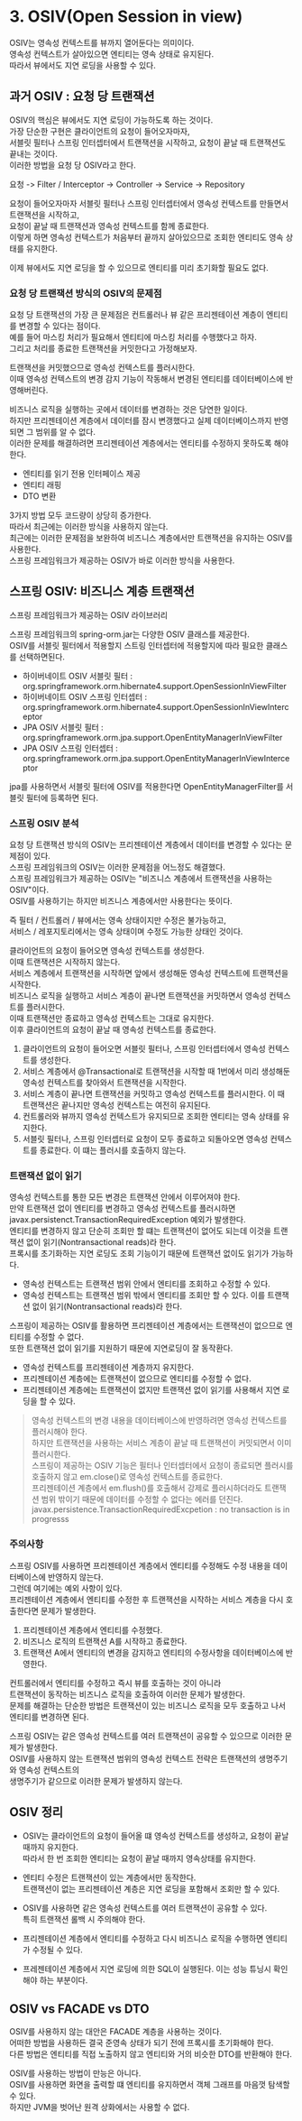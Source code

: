 # 3. OSIV(Open Session in view)

OSIV는 영속성 컨텍스트를 뷰까지 열어둔다는 의미이다.   
영속성 컨텍스트가 살아있으면 엔티티는 영속 상태로 유지된다.   
따라서 뷰에서도 지연 로딩을 사용할 수 있다.   

## 과거 OSIV : 요청 당 트랜잭션

OSIV의 핵심은 뷰에서도 지연 로딩이 가능하도록 하는 것이다.    
가장 단순한 구현은 클라이언트의 요청이 들어오자마자,    
서블릿 필터나 스프링 인터셉터에서 트랜잭션을 시작하고, 요청이 끝날 때 트랜잭션도 끝내는 것이다.   
이러한 방법을 요청 당 OSIV라고 한다.    

요청 -> Filter / Interceptor -> Controller -> Service -> Repository

요청이 들어오자마자 서블릿 필터나 스프링 인터셉터에서 영속성 컨텍스트를 만들면서 트랜잭션을 시작하고,    
요청이 끝날 때 트랜잭션과 영속성 컨텍스트를 함께 종료한다.   
이렇게 하면 영속성 컨텍스트가 처음부터 끝까지 살아있으므로 조회한 엔티티도 영속 상태를 유지한다.   

이제 뷰에서도 지연 로딩을 할 수 있으므로 엔티티를 미리 초기화할 필요도 없다.   

### 요청 당 트랜잭션 방식의 OSIV의 문제점

요청 당 트랜잭션의 가장 큰 문제점은 컨트롤러나 뷰 같은 프리젠테이션 계층이 엔티티를 변경할 수 있다는 점이다.    
예를 들어 마스킹 처리가 필요해서 엔티티에 마스킹 처리를 수행했다고 하자.    
그리고 처리를 종료한 트랜잭션을 커밋한다고 가정해보자.   

트랜잭션을 커밋했으므로 영속성 컨텍스트를 플러시한다.    
이때 영속성 컨텍스트의 변경 감지 기능이 작동해서 변경된 엔티티를 데이터베이스에 반영해버린다.   

비즈니스 로직을 실행하는 곳에서 데이터를 변경하는 것은 당연한 일이다.   
하지만 프리젠테이션 계층에서 데이터를 잠시 변갱했다고 실제 데이터베이스까지 반영되면 그 범위를 알 수 없다.    
이러한 문제를 해결하려면 프리젠테이션 계층에서는 엔티티를 수정하지 못하도록 해야한다.   

* 엔티티를 읽기 전용 인터페이스 제공
* 엔티티 래핑
* DTO 변환

3가지 방법 모두 코드량이 상당히 증가한다.    
따라서 최근에는 이러한 방식을 사용하지 않는다.    
최근에는 이러한 문제점을 보완하여 비즈니스 계층에서만 트랜잭션을 유지하는 OSIV를 사용한다.   
스프링 프레임워크가 제공하는 OSIV가 바로 이러한 방식을 사용한다.    

## 스프링 OSIV: 비즈니스 계층 트랜잭션

스프링 프레임워크가 제공하는 OSIV 라이브러리

스프링 프레임워크의 spring-orm.jar는 다양한 OSIV 클래스를 제공한다.    
OSIV를 서블릿 필터에서 적용할지 스트링 인터셉터에 적용할지에 따라 필요한 클래스를 선택하면된다.    

* 하이버네이트 OSIV 서블릿 필터 : org.springframework.orm.hibernate4.support.OpenSessionInViewFilter
* 하이버네이트 OSIV 스프링 인터셉터 : org.springframework.orm.hibernate4.support.OpenSessionInViewInterceptor
* JPA OSIV 서블릿 필터 : org.springframework.orm.jpa.support.OpenEntityManagerInViewFilter
* JPA OSIV 스프링 인터셉터 : org.springframework.orm.jpa.support.OpenEntityManagerInViewInterceptor

jpa를 사용하면서 서블릿 필터에 OSIV를 적용한다면 OpenEntityManagerFilter를 서블릿 필터에 등록하면 된다.    

### 스프링 OSIV 분석

요청 당 트랜잭션 방식의 OSIV는 프리젠테이션 계층에서 데이터를 변경할 수 있다는 문제점이 있다.    
스프링 프레임워크의 OSIV는 이러한 문제점을 어느정도 해결했다.    
스프링 프레임워크가 제공하는 OSIV는 "비즈니스 계층에서 트랜잭션을 사용하는 OSIV"이다.   
OSIV를 사용하기는 하지만 비즈니스 계층에서만 사용한다는 뜻이다.    

즉 필터 / 컨트롤러 / 뷰에서는 영속 상태이지만 수정은 불가능하고,    
서비스 / 레포지토리에서는 영속 상태이며 수정도 가능한 상태인 것이다.    

클라이언트의 요청이 들어오면 영속성 컨텍스트를 생성한다.   
이때 트랜잭션은 시작하지 않는다.        
서비스 계층에서 트랜잭션을 시작하면 앞에서 생성해둔 영속성 컨텍스트에 트랜잭션을 시작한다.       
비즈니스 로직을 실행하고 서비스 계층이 끝나면 트랜잭션을 커밋하면서 영속성 컨텍스트를 플러시한다.   
이때 트랜잭션만 종료하고 영속성 컨텍스트는 그대로 유지한다.    
이후 클라이언트의 요청이 끝날 때 영속성 컨텍스트를 종료한다.    


1. 클라이언트의 요청이 들어오면 서블릿 필터나, 스프링 인터셉터에서 영속성 컨텍스트를 생성한다.    
2. 서비스 계층에서 @Transactional로 트랜잭션을 시작할 때 1번에서 미리 생성해둔 영속성 컨텍스트를 찾아와서 트랜잭션을 시작한다.    
3. 서비스 계층이 끝나면 트랜잭션을 커밋하고 영속성 컨텍스트를 플러시한다. 이 때 트랜잭션은 끝나지만 영속성 컨텍스트는 여전히 유지된다.    
4. 컨트롤러와 뷰까지 영속성 컨텍스트가 유지되므로 조회한 엔티티는 영속 상태를 유지한다.    
5. 서블릿 필터나, 스프링 인터셉터로 요청이 모두 종료하고 되돌아오면 영속성 컨텍스트를 종료한다. 이 떄는 플러시를 호출하지 않는다.    

### 트랜잭션 없이 읽기

영속성 컨텍스트를 통한 모든 변경은 트랜잭션 안에서 이루어져야 한다.    
만약 트랜잭션 없이 엔티티를 변경하고 영속성 컨텍스트를 플러시하면 javax.persistenct.TransactionRequiredException 예외가 발생한다.   
엔티티를 변경하지 않고 단순히 조회만 할 떄는 트랜잭션이 없어도 되는데 이것을 트랜잭션 없이 읽기(Nontransactional reads)라 한다.   
프록시를 초기화하는 지연 로딩도 조회 기능이기 때문에 트랜잭션 없이도 읽기가 가능하다.   

* 영속성 컨텍스트는 트랜잭션 범위 안에서 엔티티를 조회하고 수정할 수 있다.    
* 영속성 컨텍스트는 트랜잭션 범위 밖에서 엔티티를 조회만 할 수 있다. 이를 트랜잭션 없이 읽기(Nontransactional reads)라 한다.    

스프링이 제공하는 OSIV를 활용하면 프리젠테이션 계층에서는 트랜잭션이 없으므로 엔티티를 수정할 수 없다.    
또한 트랜잭션 없이 읽기를 지원하기 때문에 지연로딩이 잘 동작환다.    

* 영속성 컨텍스트를 프리젠테이션 계층까지 유지한다.    
* 프리젠테이션 계층에는 트랜잭션이 없으므로 엔티티를 수정할 수 없다.    
* 프리젠테이션 계층에는 트랜잭션이 없지만 트랜잭션 없이 읽기를 사용해서 지연 로딩을 할 수 있다.    

> 영속성 컨텍스트의 변경 내용을 데이터베이스에 반영하려면 영속성 컨텍스트를 플러시해야 한다.    
> 하지만 트랜잭션을 사용하는 서비스 계층이 끝날 때 트랜잭션이 커밋되면서 이미 플러시한다.   
> 스프링이 제공하는 OSIV 기능은 필터나 인터셉터에서 요청이 종료되면 플러시를 호출하지 않고 em.close()로 영속성 컨텍스트를 종료한다.    
> 프리젠테이션 계층에서 em.flush()를 호출해서 강제로 플러시하더라도 트랜잭션 범위 밖이기 때문에 데이터를 수정할 수 없다는 에러를 던진다.   
> javax.persistence.TransactionRequiredExcpetion : no transaction is in progresss

### 주의사항

스프링 OSIV를 사용하면 프리젠테이션 계층에서 엔티티를 수정해도 수정 내용을 데이터베이스에 반영하지 않는다.   
그런데 여기에는 예외 사항이 있다.   
프리젠테이션 계층에서 엔티티를 수정한 후 트랜잭션을 시작하는 서비스 계층을 다시 호출한다면 문제가 발생한다.   

1. 프리젠테이션 계층에서 엔티티를 수정했다.   
2. 비즈니스 로직의 트랜잭션 A를 시작하고 종료한다.   
3. 트랜잭션 A에서 엔티티의 변경을 감지하고 엔티티의 수정사항을 데이터베이스에 반영한다.    

컨트롤러에서 엔티티를 수정하고 즉시 뷰를 호출하는 것이 아니라    
트랜잭션이 동작하는 비즈니스 로직을 호출하여 이러한 문제가 발생한다.    
문제를 해결하는 단순한 방법은 트랜잭션이 있는 비즈니스 로직을 모두 호출하고 나서 엔티티를 변경하면 된다.    

스프링 OSIV는 같은 영속성 컨텍스트를 여러 트랜잭션이 공유할 수 있으므로 이러한 문제가 발생한다.    
OSIV를 사용하지 않는 트랜잭션 범위의 영속성 컨텍스트 전략은 트랜잭션의 생명주기와 영속성 컨텍스트의    
생명주기가 같으므로 이러한 문제가 발생하지 않는다.    

## OSIV 정리

* OSIV는 클라이언트의 요청이 들어올 떄 영속성 컨텍스트를 생성하고, 요청이 끝날 때까지 유지한다.   
  따라서 한 번 조회한 엔티티는 요청이 끝날 때까지 영속상태를 유지한다.
* 엔티티 수정은 트랜잭션이 있는 계층에서만 동작한다.   
  트랜잭션이 없는 프리젠테이션 계층은 지연 로딩을 포함해서 조회만 할 수 있다.

* OSIV를 사용하면 같은 영속성 컨텍스트를 여러 트랜잭션이 공유할 수 있다.   
 특히 트랜잭션 롤백 시 주의해야 한다.    
* 프리젠테이션 계층에서 엔티티를 수정하고 다시 비즈니스 로직을 수행하면 엔티티가 수정될 수 있다.    
* 프레젠테이션 계층에서 지연 로딩에 의한 SQL이 실행된다. 이는 성능 튜닝시 확인해야 하는 부분이다.    

## OSIV vs FACADE vs DTO

OSIV를 사용하지 않는 대안은 FACADE 계층을 사용하는 것이다.    
어떠한 방법을 사용하든 결국 준영속 상태가 되기 전에 프록시를 초기화해야 한다.   
다른 방법은 엔티티를 직접 노출하지 않고 엔티티와 거의 비슷한 DTO를 반환해야 한다.    

OSIV를 사용하는 방법이 만능은 아니다.   
OSIV를 사용하면 화면을 출력할 떄 엔티티를 유지하면서 객체 그래프를 마음껏 탐색할 수 있다.   
하지만 JVM을 벗어난 원격 상화에서는 사용할 수 없다.    

